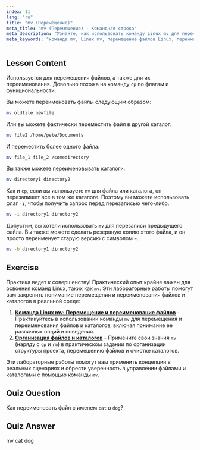 ```yaml
---
index: 11
lang: "ru"
title: "mv (Перемещение)"
meta_title: "mv (Перемещение) - Командная строка"
meta_description: "Узнайте, как использовать команду Linux mv для перемещения и переименования файлов/каталогов. Изучите ее опции и предотвратите перезапись. Начните свой путь в Linux!"
meta_keywords: "команда mv, Linux mv, перемещение файлов Linux, переименование файлов Linux, учебник Linux, для начинающих, руководство Linux"
---
```


## Lesson Content

Используется для перемещения файлов, а также для их переименования. Довольно похожа на команду `cp` по флагам и функциональности.

Вы можете переименовать файлы следующим образом:

```bash
mv oldfile newfile
```

Или вы можете фактически переместить файл в другой каталог:

```bash
mv file2 /home/pete/Documents
```

И переместить более одного файла:

```bash
mv file_1 file_2 /somedirectory
```

Вы также можете переименовывать каталоги:

```bash
mv directory1 directory2
```

Как и `cp`, если вы используете `mv` для файла или каталога, он перезапишет все в том же каталоге. Поэтому вы можете использовать флаг `-i`, чтобы получить запрос перед перезаписью чего-либо.

```bash
mv -i directory1 directory2
```

Допустим, вы хотели использовать `mv` для перезаписи предыдущего файла. Вы также можете сделать резервную копию этого файла, и он просто переименует старую версию с символом `~`.

```bash
mv -b directory1 directory2
```

## Exercise

Практика ведет к совершенству! Практический опыт крайне важен для освоения команд Linux, таких как `mv`. Эти лабораторные работы помогут вам закрепить понимание перемещения и переименования файлов и каталогов в реальной среде:

1. **[Команда Linux mv: Перемещение и переименование файлов](https://labex.io/ru/labs/linux-linux-mv-command-file-moving-and-renaming-209743)** - Практикуйтесь в использовании команды `mv` для перемещения и переименования файлов и каталогов, включая понимание ее различных опций и поведения.
2. **[Организация файлов и каталогов](https://labex.io/ru/labs/linux-organizing-files-and-directories-387877)** - Примените свои знания `mv` (наряду с `cp` и `rm`) в практическом задании по организации структуры проекта, перемещению файлов и очистке каталогов.

Эти лабораторные работы помогут вам применить концепции в реальных сценариях и обрести уверенность в управлении файлами и каталогами с помощью команды `mv`.

## Quiz Question

Как переименовать файл с именем `cat` в `dog`?

## Quiz Answer

mv cat dog